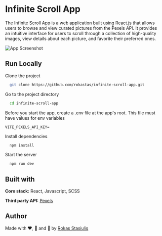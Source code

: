 # Infinite Scroll App

The Infinite Scroll App is a web application built using React.js that allows users to browse and view curated pictures from the Pexels API. It provides an intuitive interface for users to scroll through a collection of high-quality images, view details about each picture, and favorite their preferred ones.


![App Screenshot](src/assets/Screenshot.png)

## Run Locally

Clone the project

```bash
  git clone https://github.com/rokastas/infinite-scroll-app.git
```

Go to the project directory

```bash
  cd infinite-scroll-app
```

Before you start the app, create a .env file at the app's root. This file must have values for env variables

```
VITE_PEXELS_API_KEY=
```


Install dependencies

```bash
  npm install
```

Start the server

```bash
  npm run dev
```


## Built with

**Core stack:** React, Javascript, SCSS

**Third party API:** [Pexels](https://www.pexels.com/api/documentation/#photos-curated)
## Author

Made with ❤️, 🍵 and 🥵 by [Rokas Stasiulis](https://github.com/rokastas)

